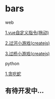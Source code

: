 # bars

web

[1.vue自定义指令(拖动)](https://bajiu.github.io/bars/html/vueMove.html)

[2.过河小游戏(createjs)](https://bajiu.github.io/bars/html/createjs/runRiver/index.html)

[3.过桥小游戏(createjs)](https://bajiu.github.io/bars/html/createjs/runBridge/index.html)





python

[1.贪吃蛇](https://github.com/bajiu/bars/blob/master/python/snake/snake.py)











## 有待开发中...
